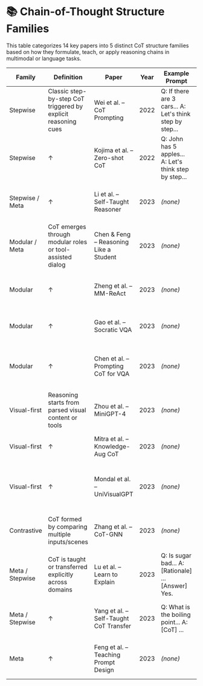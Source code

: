 # 📚 Chain-of-Thought Structure Families

This table categorizes 14 key papers into 5 distinct CoT structure families based on how they formulate, teach, or apply reasoning chains in multimodal or language tasks.

| **Family** | **Definition** | **Paper** | **Year** | **Example Prompt** | **Why It Belongs** |
|------------|----------------|-----------|----------|---------------------|---------------------|
| Stepwise | Classic step-by-step CoT triggered by explicit reasoning cues | Wei et al. – CoT Prompting | 2022 | Q: If there are 3 cars... A: Let's think step by step... | Foundational CoT work showing direct reasoning chains |
| Stepwise | ↑ | Kojima et al. – Zero-shot CoT | 2022 | Q: John has 5 apples... A: Let's think step by step... | Demonstrates zero-shot CoT by adding cue alone |
| Stepwise / Meta | ↑ | Li et al. – Self-Taught Reasoner | 2023 | *(none)* | Model generates and refines its own CoT iteratively |
| Modular / Meta | CoT emerges through modular roles or tool-assisted dialog | Chen & Feng – Reasoning Like a Student | 2023 | *(none)* | Simulates teacher-student dialog to construct CoT |
| Modular | ↑ | Zheng et al. – MM-ReAct | 2023 | *(none)* | Uses visual tool → LLM reasoning split across agents |
| Modular | ↑ | Gao et al. – Socratic VQA | 2023 | *(none)* | Distinct roles (questioner + explainer) guide the CoT |
| Modular | ↑ | Chen et al. – Prompting CoT for VQA | 2023 | *(none)* | Visual questions are answered step-by-step via modular blocks |
| Visual-first | Reasoning starts from parsed visual content or tools | Zhou et al. – MiniGPT-4 | 2023 | *(none)* | Reasoning grounded in image descriptions before CoT |
| Visual-first | ↑ | Mitra et al. – Knowledge-Aug CoT | 2023 | *(none)* | Augments reasoning with visual + retrieved info |
| Visual-first | ↑ | Mondal et al. – UniVisualGPT | 2023 | *(none)* | Builds reasoning steps from scene graphs and image states |
| Contrastive | CoT formed by comparing multiple inputs/scenes | Zhang et al. – CoT-GNN | 2023 | *(none)* | Uses differences between image pairs to drive logic |
| Meta / Stepwise | CoT is taught or transferred explicitly across domains | Lu et al. – Learn to Explain | 2023 | Q: Is sugar bad... A: [Rationale] ... [Answer] Yes. | Supervised CoT targets teach interpretable logic |
| Meta / Stepwise | ↑ | Yang et al. – Self-Taught CoT Transfer | 2023 | Q: What is the boiling point... A: [CoT] ... | Shows how CoT prompting is transferred across tasks |
| Meta | ↑ | Feng et al. – Teaching Prompt Design | 2023 | *(none)* | Investigates how humans teach CoT via prompt design |

